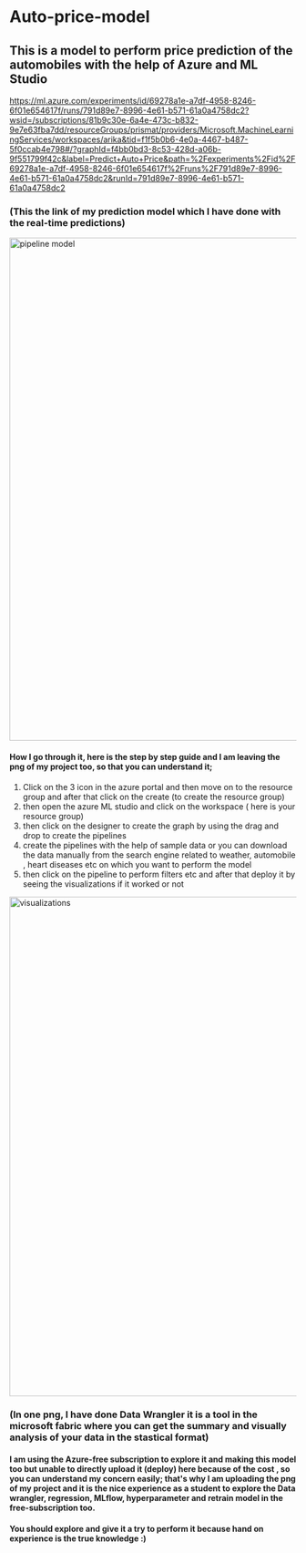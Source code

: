 # Auto-price-model

## This is a model to perform price prediction of the automobiles with the help of Azure and ML Studio

https://ml.azure.com/experiments/id/69278a1e-a7df-4958-8246-6f01e654617f/runs/791d89e7-8996-4e61-b571-61a0a4758dc2?wsid=/subscriptions/81b9c30e-6a4e-473c-b832-9e7e63fba7dd/resourceGroups/prismat/providers/Microsoft.MachineLearningServices/workspaces/arika&tid=f1f5b0b6-4e0a-4467-b487-5f0ccab4e798#/?graphId=f4bb0bd3-8c53-428d-a06b-9f551799f42c&label=Predict+Auto+Price&path=%2Fexperiments%2Fid%2F69278a1e-a7df-4958-8246-6f01e654617f%2Fruns%2F791d89e7-8996-4e61-b571-61a0a4758dc2&runId=791d89e7-8996-4e61-b571-61a0a4758dc2 

### (This the link of my prediction model which I have done with the real-time predictions)

<img width="883" alt="pipeline model" src="https://github.com/AdrikaPanwar/Auto-price-model/assets/162022172/dbe07cd6-d3ab-4ebe-9f99-fdc1a6b5eafd">



#### How I go through it, here is the step by step guide and I am leaving the png of my project too, so that you can understand it;  

1.  Click on the 3 icon in the azure portal and then move on to the resource group and after that click on the create (to create the resource group)
2.  then open the azure ML studio and click on the workspace ( here is your resource group)
3.  then click on the designer to create the graph by using the drag and drop to create the pipelines
4.  create the pipelines with the help of sample data or you can download the data manually from the search engine related to weather, automobile , heart diseases etc on which you want to perform the model
5.  then click on the pipeline to perform filters etc and after that deploy it by seeing the visualizations if it worked or not 

<img width="877" alt="visualizations" src="https://github.com/AdrikaPanwar/Auto-price-model/assets/162022172/a9c142a4-a3d0-41b9-9d06-31650a49298c">


### (In one png, I have done Data Wrangler it is a tool in the microsoft fabric where you can get the summary and visually analysis of your data in the stastical format)


#### I am using the Azure-free subscription to explore it and making this model too but unable to directly upload it (deploy) here because of the cost , so you can understand my concern easily; that's why I am uploading the png of my project and it is the nice experience as a student to explore the Data wrangler, regression, MLflow, hyperparameter and retrain model in the free-subscription too.

#### You should explore and give it a try to perform it because hand on experience is the true knowledge :)

